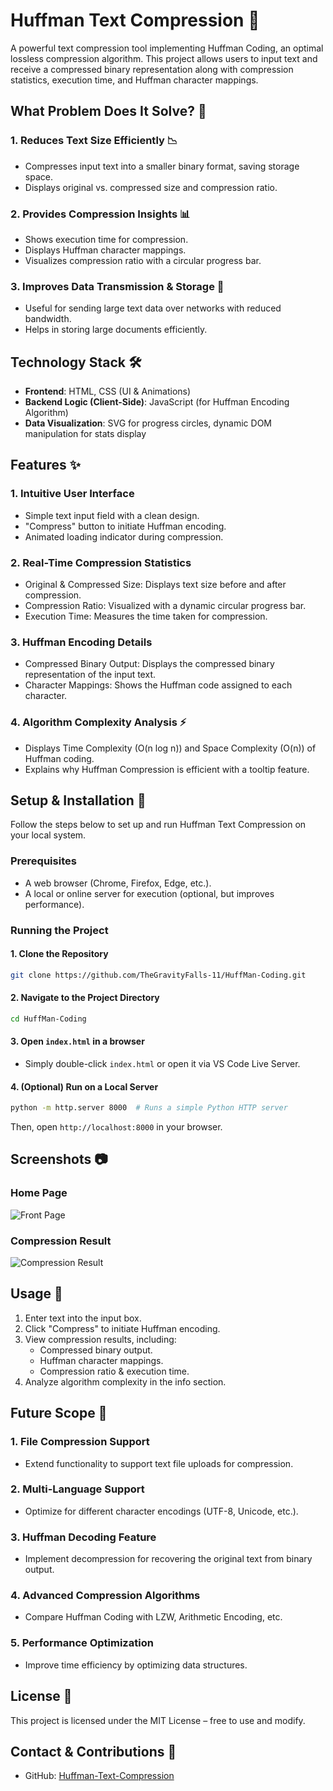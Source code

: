 # Huffman Text Compression 🚀

A powerful text compression tool implementing Huffman Coding, an optimal lossless compression algorithm. This project allows users to input text and receive a compressed binary representation along with compression statistics, execution time, and Huffman character mappings.

## What Problem Does It Solve? 🤔

### 1. Reduces Text Size Efficiently 📉

- Compresses input text into a smaller binary format, saving storage space.
- Displays original vs. compressed size and compression ratio.

### 2. Provides Compression Insights 📊

- Shows execution time for compression.
- Displays Huffman character mappings.
- Visualizes compression ratio with a circular progress bar.

### 3. Improves Data Transmission & Storage 📂

- Useful for sending large text data over networks with reduced bandwidth.
- Helps in storing large documents efficiently.

## Technology Stack 🛠️

- **Frontend**: HTML, CSS (UI & Animations)
- **Backend Logic (Client-Side)**: JavaScript (for Huffman Encoding Algorithm)
- **Data Visualization**: SVG for progress circles, dynamic DOM manipulation for stats display

## Features ✨

### 1. Intuitive User Interface

- Simple text input field with a clean design.
- "Compress" button to initiate Huffman encoding.
- Animated loading indicator during compression.

### 2. Real-Time Compression Statistics

- Original & Compressed Size: Displays text size before and after compression.
- Compression Ratio: Visualized with a dynamic circular progress bar.
- Execution Time: Measures the time taken for compression.

### 3. Huffman Encoding Details

- Compressed Binary Output: Displays the compressed binary representation of the input text.
- Character Mappings: Shows the Huffman code assigned to each character.

### 4. Algorithm Complexity Analysis ⚡

- Displays Time Complexity (O(n log n)) and Space Complexity (O(n)) of Huffman coding.
- Explains why Huffman Compression is efficient with a tooltip feature.

## Setup & Installation 🚀

Follow the steps below to set up and run Huffman Text Compression on your local system.

### Prerequisites

- A web browser (Chrome, Firefox, Edge, etc.).
- A local or online server for execution (optional, but improves performance).

### Running the Project

#### 1. Clone the Repository

```sh
git clone https://github.com/TheGravityFalls-11/HuffMan-Coding.git
```

#### 2. Navigate to the Project Directory

```sh
cd HuffMan-Coding
```

#### 3. Open `index.html` in a browser

- Simply double-click `index.html` or open it via VS Code Live Server.

#### 4. (Optional) Run on a Local Server

```sh
python -m http.server 8000  # Runs a simple Python HTTP server
```

Then, open `http://localhost:8000` in your browser.

## Screenshots 📷

### Home Page

![Front Page](![Image](https://github.com/user-attachments/assets/55b0524a-32f5-4e60-bb30-46c6b9f1bbd1))

### Compression Result

![Compression Result](assets/screenshots/compression_result.png)

## Usage 🎯

1. Enter text into the input box.
2. Click "Compress" to initiate Huffman encoding.
3. View compression results, including:
   - Compressed binary output.
   - Huffman character mappings.
   - Compression ratio & execution time.
4. Analyze algorithm complexity in the info section.

## Future Scope 🔮

### 1. File Compression Support

- Extend functionality to support text file uploads for compression.

### 2. Multi-Language Support

- Optimize for different character encodings (UTF-8, Unicode, etc.).

### 3. Huffman Decoding Feature

- Implement decompression for recovering the original text from binary output.

### 4. Advanced Compression Algorithms

- Compare Huffman Coding with LZW, Arithmetic Encoding, etc.

### 5. Performance Optimization

- Improve time efficiency by optimizing data structures.

## License 📜

This project is licensed under the MIT License – free to use and modify.

## Contact & Contributions 🤝
- GitHub: [Huffman-Text-Compression](https://github.com/TheGravityFalls-11/HuffMan-Coding)



